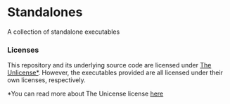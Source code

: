# Standalones
A collection of standalone executables
### Licenses
This repository and its underlying source code are licensed under [The Unlicense*](https://github.com/Tinkering-Townsperson/Standalones/blob/main/LICENSE). However, the executables provided are all licensed under their own licenses, respectively.


*You can read more about The Unicense license [here](https://choosealicense.com/licenses/unlicense/)

